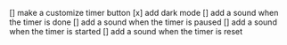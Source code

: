 [] make a customize timer button
[x] add dark mode
[] add a sound when the timer is done
[] add a sound when the timer is paused
[] add a sound when the timer is started
[] add a sound when the timer is reset